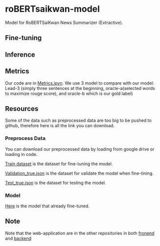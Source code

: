 # roBERTsaikwan-model
Model for RoBERTSaiKwan News Summarizer (Extractive).
## Fine-tuning

## Inference

## Metrics
Our code are in [Metrics.ipyn](https://github.com/Sav-eng/roBERTsaikwan-model/blob/main/Metrics.ipynb).
We use 3 model to compare with our model: Lead-3 (simply three sentences at the beginning, oracle-a(selected words to maximize rouge score), and oracle-b which is our gold label)

## Resources
Some of the data such as preprocessed data are too big to be pushed to github, therefore here is all the link you can download.

### Preprocess Data
You can download our preprocessed data by loading from google drive or loading in code.

[Train dataset](https://drive.google.com/file/d/1-3RreaZi4soUuHD414nkNfCK_uwQooRf/view) is the dataset for fine-tuning the model. 

[Validation_true.json](https://drive.google.com/file/d/1_zJds0bj7uXh0h-T2a9kPiT9XxkgtSfX/view) is the dataset for validate the model when fine-tining.

[Test_true.json](https://drive.google.com/file/d/1-298pxpI2JDPbhQhtCeaw52QBqjHdJNh/view) is the dataset for testing the model.

### Model
[Here](https://drive.google.com/file/d/1sEWiK5ZiRVJYDI8F-hFKkIM7-CAjbDUe/view) is the model that already fine-tuned.

## Note
Note that the web-application are in the other repositories in both [fronend](https://github.com/rew150/robertsaikwan_frontend) and [backend](https://github.com/rew150/robertsaikwan_backend)
